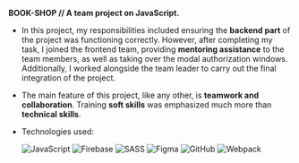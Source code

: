 **BOOK-SHOP // A team project on JavaScript.**

- In this project, my responsibilities included ensuring the **backend part** of the project was functioning correctly. However, after completing my task, I joined the frontend team, providing **mentoring assistance** to the team members, as well as taking over the modal authorization windows. Additionally, I worked alongside the team leader to carry out the final integration of the project.

- The main feature of this project, like any other, is **teamwork and collaboration**. Training **soft skills** was emphasized much more than **technical skills**.

- Technologies used:

  ![JavaScript](https://img.shields.io/badge/javascript-%23323330.svg?style=for-the-badge&logo=javascript&logoColor=%23F7DF1E)
  ![Firebase](https://img.shields.io/badge/firebase-a08021?style=for-the-badge&logo=firebase&logoColor=ffcd34)
  ![SASS](https://img.shields.io/badge/SASS-hotpink.svg?style=for-the-badge&logo=SASS&logoColor=white)
  ![Figma](https://img.shields.io/badge/figma-%23F24E1E.svg?style=for-the-badge&logo=figma&logoColor=white)
  ![GitHub](https://img.shields.io/badge/github-%23121011.svg?style=for-the-badge&logo=github&logoColor=white)
  ![Webpack](https://img.shields.io/badge/webpack-%238DD6F9.svg?style=for-the-badge&logo=webpack&logoColor=black)
  
